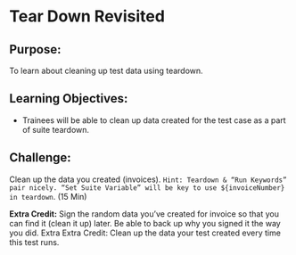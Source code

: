 # Tear Down Revisited

## Purpose: 
To learn about cleaning up test data using teardown.

## Learning Objectives:

- Trainees will be able to clean up data created for the test case as a part of suite teardown.

## Challenge:
Clean up the data you created (invoices). `Hint: Teardown & “Run Keywords” pair nicely. “Set Suite Variable” will be key to use ${invoiceNumber} in teardown`.
(15 Min)

**Extra Credit:** Sign the random data you’ve created for invoice so that you can find it (clean it up) later. Be able to back up why you signed it the way you did. Extra Extra Credit: Clean up the data your test created every time this test runs.
